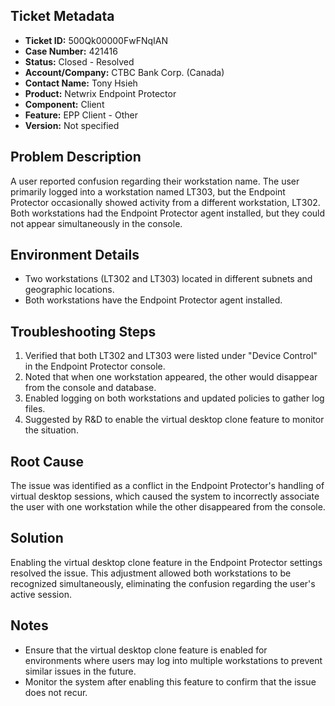 ## Ticket Metadata
- **Ticket ID:** 500Qk00000FwFNqIAN
- **Case Number:** 421416
- **Status:** Closed - Resolved
- **Account/Company:** CTBC Bank Corp. (Canada)
- **Contact Name:** Tony Hsieh
- **Product:** Netwrix Endpoint Protector
- **Component:** Client
- **Feature:** EPP Client - Other
- **Version:** Not specified

## Problem Description
A user reported confusion regarding their workstation name. The user primarily logged into a workstation named LT303, but the Endpoint Protector occasionally showed activity from a different workstation, LT302. Both workstations had the Endpoint Protector agent installed, but they could not appear simultaneously in the console.

## Environment Details
- Two workstations (LT302 and LT303) located in different subnets and geographic locations.
- Both workstations have the Endpoint Protector agent installed.

## Troubleshooting Steps
1. Verified that both LT302 and LT303 were listed under "Device Control" in the Endpoint Protector console.
2. Noted that when one workstation appeared, the other would disappear from the console and database.
3. Enabled logging on both workstations and updated policies to gather log files.
4. Suggested by R&D to enable the virtual desktop clone feature to monitor the situation.

## Root Cause
The issue was identified as a conflict in the Endpoint Protector's handling of virtual desktop sessions, which caused the system to incorrectly associate the user with one workstation while the other disappeared from the console.

## Solution
Enabling the virtual desktop clone feature in the Endpoint Protector settings resolved the issue. This adjustment allowed both workstations to be recognized simultaneously, eliminating the confusion regarding the user's active session.

## Notes
- Ensure that the virtual desktop clone feature is enabled for environments where users may log into multiple workstations to prevent similar issues in the future.
- Monitor the system after enabling this feature to confirm that the issue does not recur.